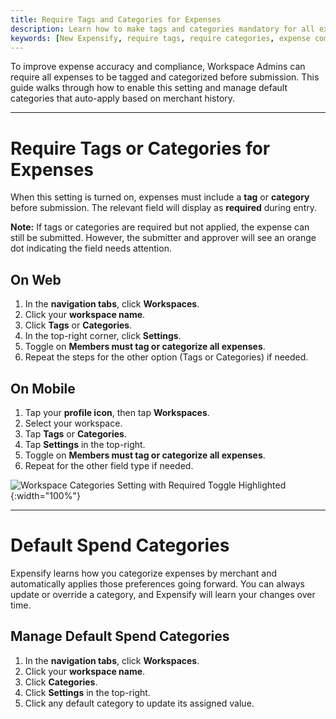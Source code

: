 ```yaml
---
title: Require Tags and Categories for Expenses
description: Learn how to make tags and categories mandatory for all expenses in a workspace.
keywords: [New Expensify, require tags, require categories, expense compliance, workspace settings, default category, smartscan]
---
```


To improve expense accuracy and compliance, Workspace Admins can require all expenses to be tagged and categorized before submission. This guide walks through how to enable this setting and manage default categories that auto-apply based on merchant history.

---

# Require Tags or Categories for Expenses

When this setting is turned on, expenses must include a **tag** or **category** before submission. The relevant field will display as **required** during entry.

**Note:** If tags or categories are required but not applied, the expense can still be submitted. However, the submitter and approver will see an orange dot indicating the field needs attention.

## On Web

1. In the **navigation tabs**, click **Workspaces**.
2. Click your **workspace name**.
3. Click **Tags** or **Categories**.
4. In the top-right corner, click **Settings**.
5. Toggle on **Members must tag or categorize all expenses**.
6. Repeat the steps for the other option (Tags or Categories) if needed.

## On Mobile

1. Tap your **profile icon**, then tap **Workspaces**.
2. Select your workspace.
3. Tap **Tags** or **Categories**.
4. Tap **Settings** in the top-right.
5. Toggle on **Members must tag or categorize all expenses**.
6. Repeat for the other field type if needed.

![Workspace Categories Setting with Required Toggle Highlighted]({{site.url}}/assets/images/Workspace_category_toggle.png){:width="100%"}

---

# Default Spend Categories

Expensify learns how you categorize expenses by merchant and automatically applies those preferences going forward. You can always update or override a category, and Expensify will learn your changes over time.

## Manage Default Spend Categories

1. In the **navigation tabs**, click **Workspaces**.
2. Click your **workspace name**.
3. Click **Categories**.
4. Click **Settings** in the top-right.
5. Click any default category to update its assigned value.

